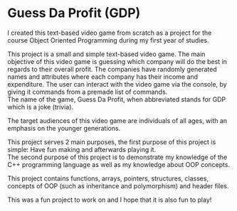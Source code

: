 # Guess Da Profit (GDP)

I created this text-based video game from scratch as a project for the course Object Oriented Programming during my first year of studies.

This project is a small and simple text-based video game. The main objective of this video game is guessing which company will do the best in regards to their overall profit. The companies have randomly generated names and attributes where each company has their income and expenditure. The user can interact with the video game via the console, by giving it commands from a premade list of commands. <br>
The name of the game, Guess Da Profit, when abbreviated stands for GDP which is a joke (trivia).

The target audiences of this video game are individuals of all ages, with an emphasis on the younger generations.

This project serves 2 main purposes, the first purpose of this project is simple: Have fun making and afterwards playing it. <br>
The second purpose of this project is to demonstrate my knowledge of the C++ programming language as well as my knowledge about OOP concepts. 

This project contains functions, arrays, pointers, structures, classes, concepts of OOP (such as inheritance and polymorphism) and header files. <br>

This was a fun project to work on and I hope that it is also fun to play!

